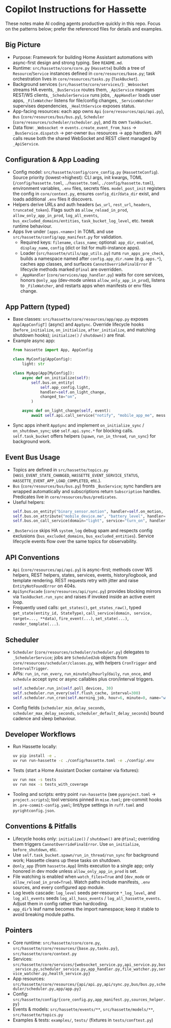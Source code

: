 # Copilot Instructions for Hassette

These notes make AI coding agents productive quickly in this repo. Focus on the patterns below; prefer the referenced files for details and examples.

## Big Picture

- Purpose: Framework for building Home Assistant automations with async-first design and strong typing. See `README.md`.
- Runtime: `src/hassette/core/core.py` (`Hassette`) builds a tree of `Resource`/`Service` instances defined in `core/resources/base.py`; task orchestration lives in `core/resources/tasks.py` (`TaskBucket`).
- Background services (`src/hassette/core/services/`): `_Websocket` streams HA events, `_BusService` routes them, `_ApiService` manages REST/WS clients, `_SchedulerService` runs jobs, `_AppHandler` loads user apps, `_FileWatcher` listens for file/config changes, `_ServiceWatcher` supervises dependencies, `_HealthService` exposes status.
- App-facing resources: each app owns `Api` (`core/resources/api/api.py`), `Bus` (`core/resources/bus/bus.py`), `Scheduler` (`core/resources/scheduler/scheduler.py`), and its own `TaskBucket`.
- Data flow: `_Websocket` → `events.create_event_from_hass` → `_BusService.dispatch` → per-owner `Bus` resources → app handlers. API calls reuse both the shared WebSocket and REST client managed by `_ApiService`.

## Configuration & App Loading

- Config model: `src/hassette/config/core_config.py` (`HassetteConfig`). Source priority (lowest→highest): CLI args, init kwargs, TOML (`/config/hassette.toml`, `./hassette.toml`, `./config/hassette.toml`), environment variables, `.env` files, secrets files. `model_post_init` registers the config in `core/context.py`, ensures `config_dir`/`data_dir` exist, and loads additional `.env` files it discovers.
- Helpers derive URLs and auth headers (`ws_url`, `rest_url`, `headers`, `truncated_token`). Flags such as `allow_reload_in_prod`, `allow_only_app_in_prod`, `log_all_events`, `bus_excluded_domains/entities`, `task_bucket_log_level`, etc. tweak runtime behaviour.
- Apps live under `[apps.<name>]` in TOML and use `src/hassette/config/app_manifest.py` for validation.
  - Required keys: `filename`, `class_name`; optional: `app_dir`, `enabled`, `display_name`, `config` (dict or list for multi-instance apps).
  - Loader (`src/hassette/utils/app_utils.py`) runs `run_apps_pre_check`, builds a namespace named after `config.app_dir.name` (e.g. `apps.*`), caches app classes, and surfaces `CannotOverrideFinalError` if lifecycle methods marked `@final` are overridden.
  - `_AppHandler` (`core/services/app_handler.py`) waits for core services, honors `@only_app` (dev-mode unless `allow_only_app_in_prod`), listens to `_FileWatcher`, and restarts apps when manifests or env files change.

## App Pattern (typed)

- Base classes: `src/hassette/core/resources/app/app.py` exposes `App[AppConfigT]` (async) and `AppSync`. Override lifecycle hooks (`before_initialize`, `on_initialize`, `after_initialize`, and matching shutdown hooks); `initialize()` / `shutdown()` are final.
- Example async app:
  ```python
  from hassette import App, AppConfig

  class MyConfig(AppConfig):
      light: str

  class MyApp(App[MyConfig]):
      async def on_initialize(self):
          self.bus.on_entity(
              self.app_config.light,
              handler=self.on_light_change,
              changed_to="on",
          )

      async def on_light_change(self, event):
          await self.api.call_service("notify", "mobile_app_me", message="Light turned on")
  ```
- Sync apps inherit `AppSync` and implement `on_initialize_sync` / `on_shutdown_sync`; use `self.api.sync.*` for blocking calls. `self.task_bucket` offers helpers (`spawn`, `run_in_thread`, `run_sync`) for background work.

## Event Bus Usage

- Topics are defined in `src/hassette/topics.py` (`HASS_EVENT_STATE_CHANGED`, `HASSETTE_EVENT_SERVICE_STATUS`, `HASSETTE_EVENT_APP_LOAD_COMPLETED`, etc.).
- `Bus` (`core/resources/bus/bus.py`) fronts `_BusService`; sync handlers are wrapped automatically and subscriptions return `Subscription` handles. Predicates live in `core/resources/bus/predicates`.
- Useful helpers:
  ```python
  self.bus.on_entity("binary_sensor.motion", handler=self.on_motion, changed_to="on")
  self.bus.on_attribute("mobile_device.me", "battery_level", handler=self.on_battery_drop)
  self.bus.on_call_service(domain="light", service="turn_on", handler=self.on_turn_on)
  ```
- `_BusService` skips HA `system_log` debug spam and respects config exclusions (`bus_excluded_domains`, `bus_excluded_entities`). Service lifecycle events flow over the same topics for observability.

## API Conventions

- `Api` (`core/resources/api/api.py`) is async-first; methods cover WS helpers, REST helpers, states, services, events, history/logbook, and template rendering. REST requests retry with jitter and raise `EntityNotFoundError` on 404s.
- `ApiSyncFacade` (`core/resources/api/sync.py`) provides blocking mirrors via `TaskBucket.run_sync` and raises if invoked inside an active event loop.
- Frequently used calls: `get_states()`, `get_states_raw()`, typed `get_state(entity_id, StateType)`, `call_service(domain, service, target=..., **data)`, `fire_event(...)`, `set_state(...)`, `render_template(...)`.

## Scheduler

- `Scheduler` (`core/resources/scheduler/scheduler.py`) delegates to `_SchedulerService`; jobs are `ScheduledJob` objects from `core/resources/scheduler/classes.py`, with helpers `CronTrigger` and `IntervalTrigger`.
- APIs: `run_in`, `run_every`, `run_minutely`/`hourly`/`daily`, `run_once`, and `schedule` accept sync or async callables plus cron/interval triggers.
  ```python
  self.scheduler.run_in(self.poll_devices, 30)
  self.scheduler.run_every(self.flush_cache, interval=300)
  self.scheduler.run_cron(self.morning_job, hour=6, minute=0, name="wake_up")
  ```
- Config fields (`scheduler_min_delay_seconds`, `scheduler_max_delay_seconds`, `scheduler_default_delay_seconds`) bound cadence and sleep behaviour.

## Developer Workflows

- Run Hassette locally:
  ```bash
  uv pip install -e .
  uv run run-hassette -c ./config/hassette.toml -e ./config/.env
  ```
- Tests (start a Home Assistant Docker container via fixtures):
  ```bash
  uv run nox -s tests
  uv run nox -s tests_with_coverage
  ```
- Tooling and scripts: entry point `run-hassette` (see `pyproject.toml` → `project.scripts`); tool versions pinned in `mise.toml`; pre-commit hooks in `.pre-commit-config.yaml`; lint/type settings in `ruff.toml` and `pyrightconfig.json`.

## Conventions & Pitfalls

- Lifecycle hooks only: `initialize()` / `shutdown()` are `@final`; overriding them triggers `CannotOverrideFinalError`. Use `on_initialize`, `before_shutdown`, etc.
- Use `self.task_bucket.spawn/run_in_thread/run_sync` for background work; Hassette cleans up these tasks on shutdown.
- `@only_app` (from `hassette.App`) limits execution to a single app; only honored in dev mode unless `allow_only_app_in_prod` is set.
- File watching is enabled when `watch_files=True` and (`dev_mode` or `allow_reload_in_prod=True`). Watch paths include manifests, `.env` sources, and every configured app module.
- Log levels cascade: `log_level` seeds per-resource `*_log_level`, and `log_all_events` seeds `log_all_hass_events` / `log_all_hassette_events`. Adjust them in config rather than hardcoding.
- `app_dir`’s leaf name becomes the import namespace; keep it stable to avoid breaking module paths.

## Pointers

- Core runtime: `src/hassette/core/core.py`, `src/hassette/core/resources/{base.py,tasks.py}`, `src/hassette/core/context.py`
- Services: `src/hassette/core/services/{websocket_service.py,api_service.py,bus_service.py,scheduler_service.py,app_handler.py,file_watcher.py,service_watcher.py,health_service.py}`
- App resources: `src/hassette/core/resources/{api/api.py,api/sync.py,bus/bus.py,scheduler/scheduler.py,app/app.py}`
- Config: `src/hassette/config/{core_config.py,app_manifest.py,sources_helper.py}`
- Events & models: `src/hassette/events/**`, `src/hassette/models/**`, `src/hassette/topics.py`
- Examples & tests: `examples/`, `tests/` (fixtures in `tests/conftest.py`)
